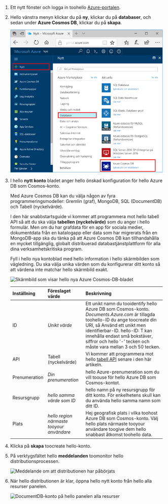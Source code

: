 1. Ett nytt fönster och logga in toohello [Azure-portalen](https://portal.azure.com/).
2. Hello vänstra menyn klickar du på **ny**, klickar du på **databaser**, och sedan under **Azure Cosmos DB**, klickar du på **skapa**.
   
   ![Skärmbild som visar hello Azure-portalen, markera fler tjänster och Azure Cosmos DB](./media/cosmos-db-create-dbaccount-table/create-nosql-db-databases-json-tutorial-1.png)

3. I hello **nytt konto** bladet anger hello önskad konfiguration för hello Azure DB som Cosmos-konto. 

    Med Azure Cosmos DB kan du välja någon av fyra programmeringsmodeller: Gremlin (graf), MongoDB, SQL (DocumentDB) och Tabell (nyckelvärde). 
    
    I den här snabbstartsguide vi kommer att programmera mot hello tabell API så att du ska välja **tabellen (nyckelvärde)** som du anger i hello formulär. Men om du har grafdata för en app för sociala medier, dokumentdata från en katalogapp eller data som har migrerats från en MongoDB-app ska du tänka på att Azure Cosmos DB kan tillhandahålla en mycket tillgänglig, globalt distribuerad databastjänstplattform för alla dina verksamhetskritiska program.

    Fyll i hello nya kontoblad med hello information i hello skärmbilden som vägledning. Du ska välja unika värden som du konfigurerar ditt konto så att värdena inte matchar hello skärmbild exakt. 
 
    ![Skärmbild som visar hello nya Azure Cosmos-DB-bladet](./media/cosmos-db-create-dbaccount-table/create-nosql-db-databases-json-tutorial-2.png)

    Inställning|Föreslaget värde|Beskrivning
    ---|---|---
    ID|*Unikt värde*|Ett unikt namn du tooidentify hello Azure DB som Cosmos-konto. *Documents.Azure.com* är tillagda toohello-ID du ange toocreate din URI, så Använd ett unikt men identifierbar-ID. hello-ID: T kan innehålla endast små bokstäver, siffror och hello '-' tecken och måste vara mellan 3 och 50 tecken.
    API|Tabell (nyckelvärde)|Vi kommer att programmera mot hello [tabell API](../articles/cosmos-db/table-introduction.md) senare i den här artikeln.|
    Prenumeration|*Din prenumeration*|hello Azure-prenumeration som du vill toouse för hello Azure DB som Cosmos-kontot. 
    Resursgrupp|*hello samma värde som ID*|hello namn på ny resursgrupp för ditt konto. För enkelhetens skull kan du använda hello samma namn som ditt ID. 
    Plats|*hello region närmaste tooyour användare*|Hej geografisk plats i vilka toohost Azure DB som Cosmos-konto. Välj hello plats närmaste tooyour användare toogive dem hello snabbast åtkomst toohello data.   

4. Klicka på **skapa** toocreate hello-konto.
5. På verktygsfältet hello **meddelanden** toomonitor hello distributionsprocessen.

    ![Meddelande om att distributionen har påbörjats](./media/cosmos-db-create-dbaccount-table/notification.png)

6.  När hello distributionen är klar, öppna hello nytt konto från hello alla resurser panelen. 

    ![DocumentDB-konto på hello panelen alla resurser](./media/cosmos-db-create-dbaccount-table/all-resources.png)
